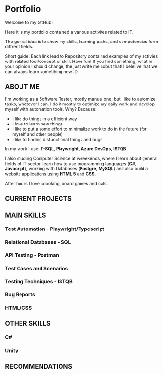 # Portfolio
Welcome to my GitHub!

Here it is my portfolio contained a various activites related to IT. 

The genral idea is to show my skills, learning paths, and competencies form diffrent fields.

Short guide: Each link lead to Repository contained examples of my activies with related tool/concept or skill. 
Have fun! 
If you find something, what in your opinion I should change, the just write me aobut that! I belelive that we can always learn sometihing new :D


## <a name="about_me">ABOUT ME</a>
I'm working as a Software Tester, mostly manual one, but I like to automize tasks, whatever I can. I do it mostly to optimize my daily work and develop myself with automation tools. 
Why?
Because:
 - I like do things in a efficient way
 - I love to learn new things
 - I like to put a some effort to minimalize work to do in the future (for myself and other people)
 - I like to finding disfunctional things and bugs

In my work I use: **T-SQL**, **Playwright**, **Azure DevOps**, **ISTQB**

I also studing Computer Science at weeekends, where I learn about general fields of IT sector, learn how to use programming languages (**C#**, **Javacript**), working with Databases (**Postgre**, **MySQL**) and also build a website applications using **HTML 5** and **CSS**.

After hours I love coooking, board games and cats. 
## <a name="current">CURRENT PROJECTS</a>
## <a name="main_skills">MAIN SKILLS</a>
### Test Automation - Playwright/Typescript 
### Relational Databases - SQL
### API Testing - Postman
### Test Cases and Scenarios
### Testing Techniques - ISTQB
### Bug Reports
### HTML/CSS
## <a name="other">OTHER SKILLS</a>
### C#
### Unity
## <a name="reccomendations">RECOMMENDATIONS</a>
